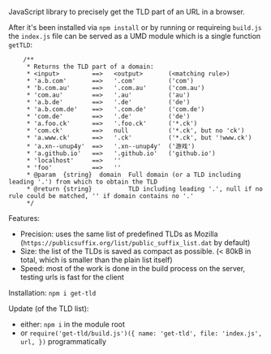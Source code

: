 JavaScript library to precisely get the TLD part of an URL in a browser.

After it's been installed via ``npm install`` or by running or requireing ``build.js`` the ``index.js`` file can be served as a UMD module which is a single function ``getTLD``:
```
    /**
     * Returns the TLD part of a domain:
     * <input>         ==>   <output>       (<matching rule>)
     * 'a.b.com'       ==>   '.com'         ('com')
     * 'b.com.au'      ==>   '.com.au'      ('com.au')
     * 'com.au'        ==>   '.au'          ('au')
     * 'a.b.de'        ==>   '.de'          ('de')
     * 'a.b.com.de'    ==>   '.com.de'      ('com.de')
     * 'com.de'        ==>   '.de'          ('de')
     * 'a.foo.ck'      ==>   '.foo.ck'      ('*.ck')
     * 'com.ck'        ==>   null           ('*.ck', but no 'ck')
     * 'a.www.ck'      ==>   '.ck'          ('*.ck', but '!www.ck')
     * 'a.xn--unup4y'  ==>   '.xn--unup4y'  ('游戏')
     * 'a.github.io'   ==>   '.github.io'   ('github.io')
     * 'localhost'     ==>   ''
     * 'foo'           ==>   ''
     * @param  {string}  domain  Full domain (or a TLD including leading '.') from which to obtain the TLD
     * @return {string}          TLD including leading '.', null if no rule could be matched, '' if domain contains no '.'
     */
```

Features:
- Precision: uses the same list of predefined TLDs as Mozilla (``https://publicsuffix.org/list/public_suffix_list.dat`` by default)
- Size: the list of the TLDs is saved as compact as possible. (< 80kB in total, which is smaller than the plain list itself)
- Speed: most of the work is done in the build process on the server, testing urls is fast for the client

Installation: ``npm i get-tld``

Update (of the TLD list):
- either: ``npm i`` in the module root
- or ``require('get-tld/build.js')({ name: 'get-tld', file: 'index.js', url, })`` programmatically
